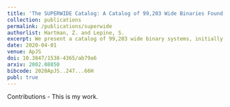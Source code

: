 ```yaml
---
title: 'The SUPERWIDE Catalog: A Catalog of 99,203 Wide Binaries Found in Gaia and Supplemented by the SUPERBLINK High Proper Motion Catalog'
collection: publications
permalink: /publications/superwide
authorlist: Hartman, Z. and Lepine, S.
excerpt: We present a catalog of 99,203 wide binary systems, initially identified as common proper motion (CPM) pairs from a subset of ∼5.2 million stars with proper motions μ > 40 mas yr-1, selected from Gaia data release 2 (DR2) and the SUPERBLINK high proper motion catalog. CPM pairs are found by searching for pairs of stars with angular separations <1° and proper motion differences ∆μ < 40 mas yr-1. A Bayesian analysis is then applied in two steps. In a first pass, we use proper motion differences and angular separations to distinguish between real binaries and chance alignments. In a second pass, we use parallax data from Gaia DR2 to refine our Bayesian probability estimates. We present a table of 119,390 pairs which went through the full analysis, 99,203 of which have probabilities >95% of being real wide binaries. Of those 99,203 high-probability pairs, we estimate that only about 364 pairs are most likely to be false positives. In addition, we identify 57,506 pairs that have probabilities greater than 10% from the first pass but have high parallax errors and therefore were not vetted in the second pass. We examine the projected physical separation distribution of our highest probability pairs and note that the distribution is a simple exponential tail and shows no evidence of being bimodal. Among pairs with lower probability, wide binaries are detected at larger separations (>104-105 au), consistent with the very wide population suggested in previous studies; however, our analysis suggests that these do not represent a distinct population, but instead represent either the exponential tail of the "normal" wide binary distribution or are simply chance alignments of unrelated field stars. We examine the Hertzsprung-Russell diagram of this set of high-probability wide binaries and find evidence for 980 overluminous components among 2227 K + K wide binaries; assuming these represent unresolved subsystems, we determine that the higher-order multiplicity fraction for K + K wide systems is at least 39.6%.
date: 2020-04-01
venue: ApJS
doi: 10.3847/1538-4365/ab79a6
arxiv: 2002.08850
bibcode: 2020ApJS..247...66H
publ: true
---
```


Contributions - This is my work.
